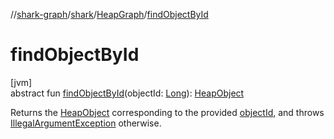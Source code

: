 //[shark-graph](../../../index.md)/[shark](../index.md)/[HeapGraph](index.md)/[findObjectById](find-object-by-id.md)

# findObjectById

[jvm]\
abstract fun [findObjectById](find-object-by-id.md)(objectId: [Long](https://kotlinlang.org/api/latest/jvm/stdlib/kotlin/-long/index.html)): [HeapObject](../-heap-object/index.md)

Returns the [HeapObject](../-heap-object/index.md) corresponding to the provided [objectId](find-object-by-id.md), and throws [IllegalArgumentException](https://kotlinlang.org/api/latest/jvm/stdlib/kotlin/-illegal-argument-exception/index.html) otherwise.
